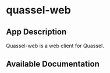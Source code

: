# quassel-web

## App Description

Quassel-web is a web client for Quassel.

## Available Documentation

